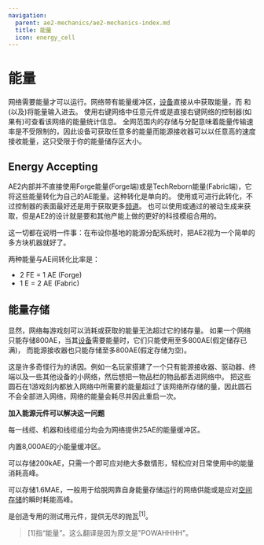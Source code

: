 ```yaml
---
navigation:
  parent: ae2-mechanics/ae2-mechanics-index.md
  title: 能量
  icon: energy_cell
---
```


# 能量

网络需要能量才可以运行。网络带有能量缓冲区，[设备](../ae2-mechanics/devices.md)直接从中获取能量，而
<ItemLink id="vibration_chamber" />和<ItemLink id="energy_acceptor" />(以及<ItemLink id="controller" />)将能量输入进去。
使用<ItemLink id="network_tool" />右键网络中任意元件或是直接右键网络的控制器(如果有)可查看该网络的能量统计信息。
全网范围内的存储与分配意味着能量传输速率是不受限制的，因此设备可获取任意多的能量而能源接收器可以以任意高的速度接收能量，这只受限于你的能量储存区大小。

## Energy Accepting

<Row>
  <BlockImage id="energy_acceptor" scale="4" />

  <GameScene zoom="4" background="transparent">
  <ImportStructure src="../assets/blocks/cable_energy_acceptor.snbt" />
  </GameScene>

  <BlockImage id="controller" p:state="online" scale="4" />

  <BlockImage id="vibration_chamber" p:active="true" scale="4" />
  
  <BlockImage id="crystal_resonance_generator" scale="4" />
</Row>

AE2内部并不直接使用Forge能量(Forge端)或是TechReborn能量(Fabric端)，它将这些能量转化为自己的AE能量。这种转化是单向的。
使用<ItemLink id="energy_acceptor" />或<ItemLink id="controller" />可进行此转化，不过控制器的表面最好还是用于获取更多[频道](../ae2-mechanics/channels.md)。
也可以使用<ItemLink id="vibration_chamber" />或通过<ItemLink id="crystal_resonance_generator" />的被动生成来获取，但是AE2的设计就是要和其他产能上做的更好的科技模组合用的。

这一切都在说明一件事：在布设你基地的能源分配系统时，把AE2视为一个简单的多方块机器就好了。

两种能量与AE间转化比率是：

*   2 FE = 1 AE (Forge)
*   1 E  = 2 AE (Fabric)

## 能量存储

<Row>
  <BlockImage id="energy_cell" scale="4" p:fullness="4" />

  <BlockImage id="dense_energy_cell" scale="4" p:fullness="4" />

  <BlockImage id="creative_energy_cell" scale="4" />
</Row>

显然，网络每游戏刻可以消耗或获取的能量无法超过它的储存量。
如果一个网络只能存储800AE，当其[设备](../ae2-mechanics/devices.md)需要能量时，它们只能使用至多800AE(假定储存已满)，
而能源接收器也只能存储至多800AE(假定存储为空)。

这是许多奇怪行为的诱因。例如一名玩家搭建了一个只有能源接收器、驱动器、终端以及一些其他设备的小网络，然后想把一物品栏的物品都丢进网络中。
把这些圆石在1游戏刻内都放入网络中所需要的能量超过了该网络所存储的量，因此圆石不会全部进入网络，网络的能量会耗尽并因此重启一次。

**加入能源元件可以解决这一问题**

每一线缆、机器和线缆组分均会为网络提供25AE的能量缓冲区。

<ItemLink id="controller" />内置8,000AE的小能量缓冲区。

<ItemLink id="energy_cell" />可以存储200kAE，只需一个即可应对绝大多数情形，轻松应对日常使用中的能量消耗高峰。

<ItemLink id="dense_energy_cell" />可以存储1.6MAE，一般用于给脱网靠自身能量存储运行的网络供能或是应对[空间存储](spatial-io.md)的瞬时耗能高峰。

<ItemLink id="creative_energy_cell" />是创造专用的测试用元件，提供无尽的抛瓦<sup>[1]</sup>。

> \[1\]指“能量”。这么翻译是因为原文是"POWAHHHH"。
